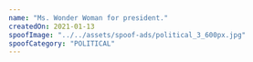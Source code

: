 ```yaml
---
name: "Ms. Wonder Woman for president."
createdOn: 2021-01-13
spoofImage: "../../assets/spoof-ads/political_3_600px.jpg"
spoofCategory: "POLITICAL"
---
```

